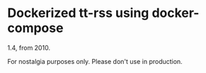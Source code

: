 # Dockerized tt-rss using docker-compose

1.4, from 2010.

For nostalgia purposes only. Please don't use in production.